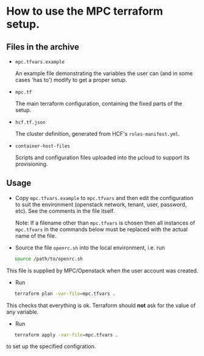 # How to use the MPC terraform setup.

## Files in the archive

* `mpc.tfvars.example`

  An example file demonstrating the variables the user can (and in
  some cases 'has to') modify to get a proper setup.

* `mpc.tf`

  The main terraform configuration, containing the fixed parts of the
  setup.

* `hcf.tf.json`

  The cluster definition, generated from HCF's `roles-manifest.yml`.

* `container-host-files`

  Scripts and configuration files uploaded into the µcloud to support
  its provisioning.

## Usage

* Copy `mpc.tfvars.example` to `mpc.tfvars` and then edit the
  configuration to suit the environment (openstack network, tenant,
  user, password, etc). See the comments in the file itself.

  Note: If a filename other than `mpc.tfvars` is chosen then all
  instances of `mpc.tfvars` in the commands below must be replaced
  with the actual name of the file.

* Source the file `openrc.sh` into the local environment, i.e.
  run

```bash
   source /path/to/openrc.sh
```

  This file is supplied by MPC/Openstack when the user account was
  created.

* Run

```bash
   terraform plan -var-file=mpc.tfvars .
```

  This checks that everything is ok. Terraform should __not__ ask for
  the value of any variable.

* Run

```bash
   terraform apply -var-file=mpc.tfvars .
```

  to set up the specified configration.
